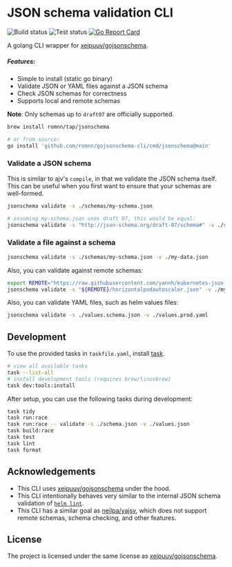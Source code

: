 # JSON schema validation CLI

![Build status](https://github.com/romnn/gojsonschema-cli/actions/workflows/build.yaml/badge.svg)
![Test status](https://github.com/romnn/gojsonschema-cli/actions/workflows/test.yaml/badge.svg)
[![Go Report Card](https://goreportcard.com/badge/github.com/romnn/gojsonschema-cli)](https://goreportcard.com/report/github.com/romnn/gojsonschema-cli)

A golang CLI wrapper for [xeipuuv/gojsonschema](https://github.com/xeipuuv/gojsonschema).

##### Features:

- Simple to install (static go binary)
- Validate JSON or YAML files against a JSON schema
- Check JSON schemas for correctness
- Supports local and remote schemas

**Note**: Only schemas up to `draft07` are officially supported.

```bash
brew install romnn/tap/jsonschema

# or from source:
go install 'github.com/romnn/gojsonschema-cli/cmd/jsonschema@main'
```

### Validate a JSON schema

This is similar to ajv's `compile`, in that we validate the JSON schema itself.
This can be useful when you first want to ensure that your schemas are well-formed.

```bash
jsonschema validate -s ./schemas/my-schema.json

# assuming my-schema.json uses draft 07, this would be equal:
jsonschema validate -s "http://json-schema.org/draft-07/schema#" -v ./schemas/my-schema.json
```

### Validate a file against a schema

```bash
jsonschema validate -s ./schemas/my-schema.json -v ./my-data.json
```

Also, you can validate against remote schemas:

```bash
export REMOTE="https://raw.githubusercontent.com/yannh/kubernetes-json-schema/master/master-standalone-strict"
jsonschema validate -s "${REMOTE}/horizontalpodautoscaler.json" -v ./my-autoscaler.json
```

Also, you can validate YAML files, such as helm values files:

```bash
jsonschema validate -s ./values.schema.json -v ./values.prod.yaml
```

## Development

To use the provided tasks in `taskfile.yaml`, install [task](https://taskfile.dev/).

```bash
# view all available tasks
task --list-all
# install development tools (requires brew/linuxbrew)
task dev:tools:install
```

After setup, you can use the following tasks during development:

```bash
task tidy
task run:race
task run:race -- validate -s ./schema.json -v ./values.json
task build:race
task test
task lint
task format
```

## Acknowledgements

- This CLI uses [xeipuuv/gojsonschema](https://github.com/xeipuuv/gojsonschema) under the hood.
- This CLI intentionally behaves very similar to the internal JSON schema validation of [`helm lint`](https://github.com/helm/helm/blob/main/pkg/chartutil/jsonschema.go).
- This CLI has a similar goal as [neilpa/yajsv](https://github.com/neilpa/yajsv), which does not support remote schemas, schema checking, and other features.

## License

The project is licensed under the same license as [xeipuuv/gojsonschema](https://github.com/xeipuuv/gojsonschema).
